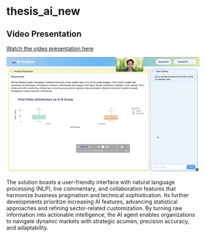 # thesis_ai_new


## Video Presentation
[Watch the video presentation here](https://drive.google.com/file/d/17x17O8or4zylir41e1XPCGYlLQ8h6VqF/view)

![alt text](https://github.com/ArtemIlinn/thesis_ai_new/blob/main/picture_presentation.png)




The solution boasts a user-friendly interface
with natural language processing (NLP), live commentary, and collaboration features that
harmonize business pragmatism and technical sophistication. Its further developments prioritize
increasing AI features, advancing statistical approaches and refining sector-related
customization. By turning raw information into actionable intelligence, the AI agent enables
organizations to navigate dynamic markets with strategic acumen, precision accuracy, and
adaptability.
